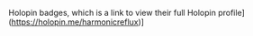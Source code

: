 Holopin badges, which is a link to view their full Holopin profile](https://holopin.me/harmonicreflux)]
